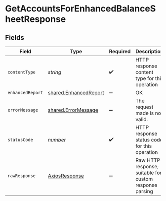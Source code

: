 # GetAccountsForEnhancedBalanceSheetResponse


## Fields

| Field                                                          | Type                                                           | Required                                                       | Description                                                    |
| -------------------------------------------------------------- | -------------------------------------------------------------- | -------------------------------------------------------------- | -------------------------------------------------------------- |
| `contentType`                                                  | *string*                                                       | :heavy_check_mark:                                             | HTTP response content type for this operation                  |
| `enhancedReport`                                               | [shared.EnhancedReport](../../models/shared/enhancedreport.md) | :heavy_minus_sign:                                             | OK                                                             |
| `errorMessage`                                                 | [shared.ErrorMessage](../../models/shared/errormessage.md)     | :heavy_minus_sign:                                             | The request made is not valid.                                 |
| `statusCode`                                                   | *number*                                                       | :heavy_check_mark:                                             | HTTP response status code for this operation                   |
| `rawResponse`                                                  | [AxiosResponse](https://axios-http.com/docs/res_schema)        | :heavy_minus_sign:                                             | Raw HTTP response; suitable for custom response parsing        |